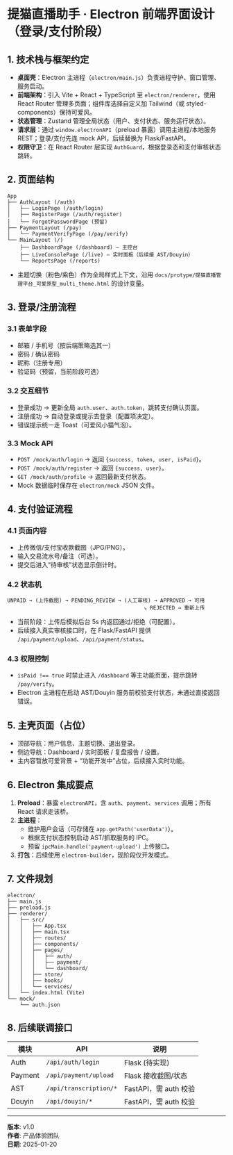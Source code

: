 # 提猫直播助手 · Electron 前端界面设计（登录/支付阶段）

## 1. 技术栈与框架约定
- **桌面壳**：Electron 主进程（`electron/main.js`）负责进程守护、窗口管理、服务启动。
- **前端架构**：引入 Vite + React + TypeScript 至 `electron/renderer`，使用 React Router 管理多页面；组件库选择自定义加 Tailwind（或 styled-components）保持可爱风。
- **状态管理**：Zustand 管理全局状态（用户、支付状态、服务运行状态）。
- **请求层**：通过 `window.electronAPI`（preload 暴露）调用主进程/本地服务 REST；登录/支付先连 mock API，后续替换为 Flask/FastAPI。
- **权限守卫**：在 React Router 层实现 `AuthGuard`，根据登录态和支付审核状态跳转。

## 2. 页面结构
```
App
├── AuthLayout (/auth)
│   ├── LoginPage (/auth/login)
│   ├── RegisterPage (/auth/register)
│   └── ForgotPasswordPage (预留)
├── PaymentLayout (/pay)
│   └── PaymentVerifyPage (/pay/verify)
└── MainLayout (/)
    ├── DashboardPage (/dashboard) – 主控台
    ├── LiveConsolePage (/live) – 实时面板（后续接 AST/Douyin）
    └── ReportsPage (/reports)
```
- 主题切换（粉色/紫色）作为全局样式上下文，沿用 `docs/protype/提猫直播管理平台_可爱原型_multi_theme.html` 的设计变量。

## 3. 登录/注册流程
### 3.1 表单字段
- 邮箱 / 手机号（按后端策略选其一）
- 密码 / 确认密码
- 昵称（注册专用）
- 验证码（预留，当前阶段可选）

### 3.2 交互细节
- 登录成功 → 更新全局 `auth.user`、`auth.token`，跳转支付确认页面。
- 注册成功 → 自动登录或提示去登录（配置项决定）。
- 错误提示统一走 Toast（可爱风小猫气泡）。

### 3.3 Mock API
- `POST /mock/auth/login` → 返回 `{success, token, user, isPaid}`。
- `POST /mock/auth/register` → 返回 `{success, user}`。
- `GET /mock/auth/profile` → 返回最新支付状态。
- Mock 数据临时保存在 `electron/mock` JSON 文件。

## 4. 支付验证流程
### 4.1 页面内容
- 上传微信/支付宝收款截图（JPG/PNG）。
- 输入交易流水号/备注（可选）。
- 提交后进入“待审核”状态显示倒计时。

### 4.2 状态机
```
UNPAID → (上传截图) → PENDING_REVIEW → (人工审核) → APPROVED → 可用
                                            ↘ REJECTED → 重新上传
```
- 当前阶段：上传后模拟后台 5s 内返回通过/拒绝（可配置）。
- 后续接入真实审核接口时，在 Flask/FastAPI 提供 `/api/payment/upload`、`/api/payment/status`。

### 4.3 权限控制
- `isPaid !== true` 时禁止进入 `/dashboard` 等主功能页面，提示跳转 `/pay/verify`。
- Electron 主进程在启动 AST/Douyin 服务前校验支付状态，未通过直接返回错误。

## 5. 主壳页面（占位）
- 顶部导航：用户信息、主题切换、退出登录。
- 侧边导航：Dashboard / 实时面板 / 复盘报告 / 设置。
- 主内容暂放可爱背景 + “功能开发中”占位，后续接入实时功能。

## 6. Electron 集成要点
1. **Preload**：暴露 `electronAPI`，含 `auth`、`payment`、`services` 调用；所有 React 请求走该桥。
2. **主进程**：
   - 维护用户会话（可存储在 `app.getPath('userData')`）。
   - 根据支付状态控制启动 AST/抓取服务的 IPC。
   - 预留 `ipcMain.handle('payment-upload')` 上传接口。
3. **打包**：后续使用 `electron-builder`，现阶段仅开发模式。

## 7. 文件规划
```
electron/
├── main.js
├── preload.js
├── renderer/
│   ├── src/
│   │   ├── App.tsx
│   │   ├── main.tsx
│   │   ├── routes/
│   │   ├── components/
│   │   ├── pages/
│   │   │   ├── auth/
│   │   │   ├── payment/
│   │   │   └── dashboard/
│   │   ├── store/
│   │   ├── hooks/
│   │   └── services/
│   └── index.html (Vite)
└── mock/
    └── auth.json
```

## 8. 后续联调接口
| 模块 | API | 说明 |
| --- | --- | --- |
| Auth | `/api/auth/login` | Flask (待实现) |
| Payment | `/api/payment/upload` | Flask 接收截图/状态 |
| AST | `/api/transcription/*` | FastAPI，需 auth 校验 |
| Douyin | `/api/douyin/*` | FastAPI，需 auth 校验 |

---
**版本**: v1.0  
**作者**: 产品体验团队  
**日期**: 2025-01-20
